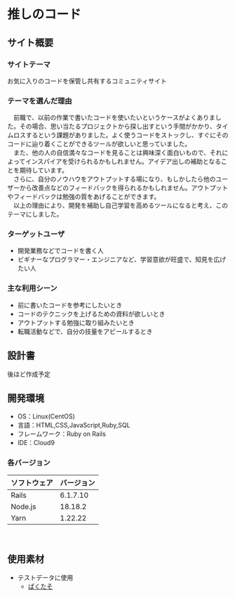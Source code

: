 # 推しのコード
<!--​READMEを作成する際は、項目内の【補足説明】は削除して完成させてください。-->

## サイト概要
### サイトテーマ
お気に入りのコードを保管し共有するコミュニティサイト
​
### テーマを選んだ理由
　前職で、以前の作業で書いたコードを使いたいというケースがよくありました。その場合、思い当たるプロジェクトから探し出すという手間がかかり、タイムロスするという課題がありました。よく使うコードをストックし、すぐにそのコードに辿り着くことができるツールが欲しいと思っていました。<br>
　また、他の人の自信満々なコードを見ることは興味深く面白いもので、それによってインスパイアを受けられるかもしれません。アイデア出しの補助となることを期待しています。<br>
　さらに、自分のノウハウをアウトプットする場になり、もしかしたら他のユーザーから改善点などのフィードバックを得られるかもしれません。アウトプットやフィードバックは勉強の質をあげることができます。<br>
　以上の理由により、開発を補助し自己学習を高めるツールになると考え、このテーマにしました。
​
### ターゲットユーザ
- 開発業務などでコードを書く人
- ビギナーなプログラマー・エンジニアなど、学習意欲が旺盛で、知見を広げたい人
​
### 主な利用シーン
- 前に書いたコードを参考にしたいとき
- コードのテクニックを上げるための資料が欲しいとき
- アウトプットする勉強に取り組みたいとき
- 転職活動などで、自分の技量をアピールするとき
​
## 設計書
後ほど作成予定
​
## 開発環境
- OS：Linux(CentOS)
- 言語：HTML,CSS,JavaScript,Ruby,SQL
- フレームワーク：Ruby on Rails
- IDE：Cloud9

### 各バージョン
| ソフトウェア  | バージョン    |
| ------- | -------- |
| Rails   | 6.1.7.10 |
| Node.js | 18.18.2 |
| Yarn    | 1.22.22  |
​
## 使用素材
- テストデータに使用
    - [ぱくたそ](https://www.pakutaso.com/?srsltid=AfmBOoqovOw5hiYYo3JxpyBPVve39xrWkXWlnh68-ieRjM27XstTptkh)